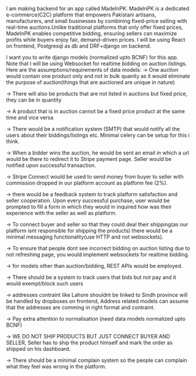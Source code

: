 I am making backend for an app called MadeInPK. MadeInPK is a dedicated e-commerce(C2C) platform that empowers Pakistani artisans, manufacturers, and small businesses by combining fixed-price selling with real-time auctions.Unlike traditional platforms that only offer fixed prices, MadeInPK enables competitive bidding, ensuring sellers can maximize profits while buyers enjoy fair, demand-driven prices. I will be using React on frontend, Postgresql as db and DRF+django on backend. 

I want you to write django models (normalized upto BCNF) for this app. Note that I will be using Websocket for realtime bidding on auction listings. Here are the assumptions/requirements of data models:
-> One auction would contain one product only and not in bulk quanity as it would eliminate the purpose of auction(things that are auctioned are unique in nature)

-> There will also be products that are not listed in auctions but fixed price, they can be in quantity

-> A product that is in auction cannot be a fixed price product at the same time and vice versa

-> There would be a notification system (SMTP) that would notify all the users about their biddings/listings etc. Minimal celery can be setup for this i think.

-> When a bidder wins the auction, he would be sent an email in which a url would be there to redirect it to Stripe payment page. Seller would be notified upon successful transaction. 

-> Stripe Connect would be used to send money from buyer to seller with commission dropped in our platform account as platform fee (2%).

-> there would be a feedback system to track platform satisfaction and seller cooperation. Upon every successful purchase, user would be prompted to fill a form in which they would in inquired how was their experience with the seller as well as platform.

-> To connect buyer and seller so that they could deal their shipping(as our platform isnt responsible for shipping the products) there would be a minimal messaging functionality(use HTTP and not websockets).

-> To ensure that people dont see incorrect bidding on auction listing due to not refreshing page, you would implement websockets for realtime bidding.

-> for models other than auction/bidding, REST APIs would be employed.

-> There should be a system to track users that bids but not pay and it would exempt/block such users

-> addresses contraint like Lahore shouldnt be linked to Sindh province will be handled by dropboxes on frontend, Address related models can assume that the addresses are comming in right format and contraint.

-> Pay extra attention to normalisation (need data models normalized upto BCNF)

-> WE DO NOT SHIP PRODUCTS BUT JUST CONNECT BUYER AND SELLER, Seller has to ship the product himself and mark the order as shipped on his dashboard.

-> There should be a minimal complain system so the people can complain what they feel was wrong in the platform.
